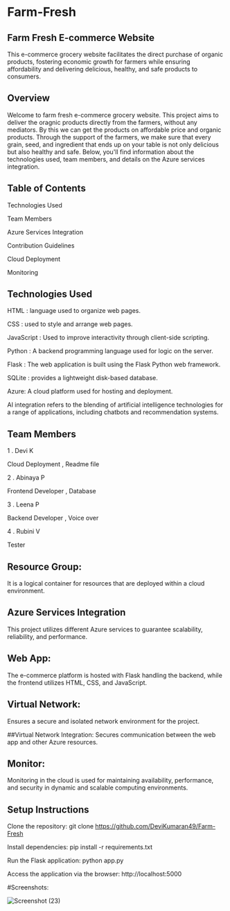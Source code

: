 # Farm-Fresh

## Farm Fresh E-commerce Website

This e-commerce grocery website facilitates the direct purchase of organic products, fostering economic growth for farmers while ensuring affordability and delivering delicious, healthy, and safe products to consumers.

## Overview 

Welcome to farm fresh e-commerce grocery website.  This project aims to deliver the oragnic products directly from the farmers, without any mediators.  By this we can get the products on affordable price and organic products.  Through the support of the farmers, we make sure that every grain, seed, and ingredient that ends up on your table is not only delicious but also healthy and safe. Below, you'll find information about the technologies used, team members, and details on the Azure services integration.

## Table of Contents

Technologies Used

Team Members

Azure Services Integration

Contribution Guidelines

Cloud Deployment

Monitoring


## Technologies Used

HTML : language used to organize web pages.

CSS : used to style and arrange web pages.

JavaScript : Used to improve interactivity through client-side scripting.

Python :  A backend programming language used for logic on the server.

Flask : The web application is built using the Flask Python web framework.

SQLite : provides a lightweight disk-based database.

Azure: A cloud platform used for hosting and deployment.

AI integration refers to the blending of artificial intelligence technologies for a range of applications, including chatbots and recommendation systems.


## Team Members
1 . Devi K 

Cloud Deployment , Readme file

2 . Abinaya P

Frontend Developer , Database

3 . Leena P 

Backend Developer , Voice over 

4 . Rubini V

Tester


## Resource Group: 
 It is a logical container for resources that are deployed within a cloud environment.


## Azure Services Integration
This project utilizes different Azure services to guarantee scalability, reliability, and performance.


## Web App: 
The e-commerce platform is hosted with Flask handling the backend, while the frontend utilizes HTML, CSS, and JavaScript.

 
## Virtual Network: 
Ensures a secure and isolated network environment for the project.

 
##Virtual Network Integration:
Secures communication between the web app and other Azure resources.


## Monitor: 
Monitoring in the cloud is used for maintaining availability, performance, and security in dynamic and scalable computing environments.



## Setup Instructions

Clone the repository: git clone https://github.com/DeviKumaran49/Farm-Fresh

Install dependencies: pip install -r requirements.txt

Run the Flask application: python app.py

Access the application via the browser: http://localhost:5000


#Screenshots:


![Screenshot (23)](https://github.com/DeviKumaran49/Farm-Fresh/assets/153902764/7a605033-1ee5-460f-8301-294940596eb5)





